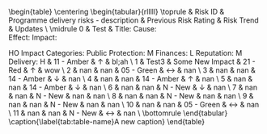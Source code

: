 

\begin{table}
\centering
\begin{tabular}{rlllll}
\toprule
    & Risk ID    & Programme delivery risks  - description                                                                                 & Previous Risk Rating   & Risk Trend   & Updates   \\
\midrule
  0 & Test       & Title: 
Cause:   
Effect: 
Impact:

HO Impact Categories:
Public Protection:  M
Finances: L
Reputation:  M
Delivery:  H & 11 - Amber             & ↑            & bl;ah     \\
  1 & Test3      & Some New Impact                                                                                                         & 21 - Red               & ↑            & wow       \\
  2 & nan        & nan                                                                                                                     & 05 - Green             & ↔            & nan       \\
  3 & nan        & nan                                                                                                                     & 14 - Amber             & ↓            & nan       \\
  4 & nan        & nan                                                                                                                     & 14 - Amber             & ↑            & nan       \\
  5 & nan        & nan                                                                                                                     & 14 - Amber             & ↓            & nan       \\
  6 & nan        & nan                                                                                                                     & N - New                & ↓            & nan       \\
  7 & nan        & nan                                                                                                                     & N - New                & nan          & nan       \\
  8 & nan        & nan                                                                                                                     & N - New                & nan          & nan       \\
  9 & nan        & nan                                                                                                                     & N - New                & nan          & nan       \\
 10 & nan        & nan                                                                                                                     & 05 - Green             & ↔            & nan       \\
 11 & nan        & nan                                                                                                                     & N - New                & ↔            & nan       \\
\bottomrule
\end{tabular}
\caption{\label{tab:table-name}A new caption}
\end{table}
